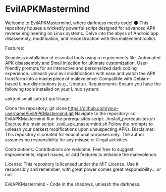 # EvilAPKMastermind
Welcome to EvilAPKMastermind, where darkness meets code! 🌑 This repository houses a wickedly powerful script designed for advanced APK reverse engineering on Linux systems. Delve into the abyss of Android app disassembly, modification, and reconstruction with this malevolent toolkit.

Features:

Seamless installation of essential tools using a requirements file.
Automated APK disassembly and Smali injection for ultimate customization.
User-friendly prompts for an interactive and personalized dark coding experience.
Unleash your evil modifications with ease and watch the APK transform into a masterpiece of malevolence.
Compatible with Debian-based Linux distributions (e.g., Ubuntu).
Requirements:
Ensure you have the following tools installed on your Linux system:

apktool
smali
jadx
jd-gui
Usage:

Clone the repository: git clone https://github.com/your-username/EvilAPKMastermind.git
Navigate to the repository: cd EvilAPKMastermind
Run the prerequisites script: ./install_prerequisites.sh
Execute the main script: ./evil_apk_mastermind.sh
Follow the prompts to unleash your darkest modifications upon unsuspecting APKs.
Disclaimer:
This repository is created for educational purposes only. The author assumes no responsibility for any misuse or illegal activities.

Contributions:
Contributions are welcome! Feel free to suggest improvements, report issues, or add features to enhance the malevolence.

License:
This repository is licensed under the MIT License. Use it responsibly and remember, with great power comes great responsibility... or not.

EvilAPKMastermind - Code in the shadows, unleash the darkness.

